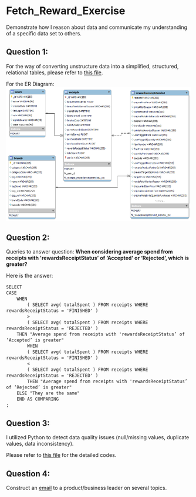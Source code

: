 # Fetch_Reward_Exercise
Demonstrate how I reason about data and communicate my understanding of a specific data set to others.

## Question 1: 

For the way of converting unstructure data into a simplified, structured, relational tables, please refer to [this file](https://github.com/chengwuw/Fetch_Reward_Exercise/blob/8bce0c709721d1ca2d7277e02e18083663cfa137/Q1_data_clean.ipynb).

For the ER Diagram:
![alt text](https://github.com/chengwuw/Fetch_Reward_Exercise/blob/8bce0c709721d1ca2d7277e02e18083663cfa137/Q1_ERD.png?raw=true) 

## Question 2:

Queries to answer question: 
**When considering average spend from receipts with 'rewardsReceiptStatus’ of ‘Accepted’ or ‘Rejected’, which is greater?**

Here is the answer:

```mysql
SELECT
CASE
	WHEN 
		( SELECT avg( totalSpent ) FROM receipts WHERE rewardsReceiptStatus = 'FINISHED' ) 
		> 
		( SELECT avg( totalSpent ) FROM receipts WHERE rewardsReceiptStatus = 'REJECTED' )
	THEN "Average spend from receipts with 'rewardsReceiptStatus’ of ‘Accepted’ is greater"
        WHEN 
		( SELECT avg( totalSpent ) FROM receipts WHERE rewardsReceiptStatus = 'FINISHED' ) 
		< 
		( SELECT avg( totalSpent ) FROM receipts WHERE rewardsReceiptStatus = 'REJECTED' )
        THEN "Average spend from receipts with 'rewardsReceiptStatus’ of ‘Rejected’ is greater"
	ELSE "They are the same"
	END AS COMPARING
;
```

## Question 3:

I utilized Python to detect data quality issues (null/missing values, duplicate values, data inconsistency).

Please refer to [this file](https://github.com/chengwuw/Fetch_Reward_Exercise/blob/e658512919b946340750f0f64a6823edbed10274/Q3_data_quality_issue.ipynb) for the detailed codes.

## Question 4:

Construct an [email](https://github.com/chengwuw/Fetch_Reward_Exercise/blob/e658512919b946340750f0f64a6823edbed10274/Q4_Email.pdf) to a product/business leader on several topics.

